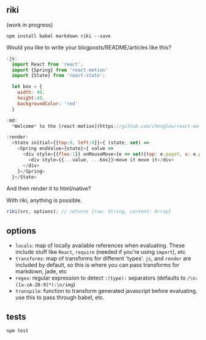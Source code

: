 riki
---

(work in progress)

`npm install babel markdown riki --save`

Would you like to write your blogposts/README/articles like this?

```js
:js:
  import React from 'react';
  import {Spring} from 'react-motion'
  import {State} from 'react-state';

  let box = {
    width: 40,
    height:40,
    backgroundColor: 'red'
  }

:md:
  *Welcome* to the [react-motion](https://github.com/chenglou/react-motion/) playground!

:render:
  <State initial={{top:0, left:0}}>{ (state, set) =>
    <Spring endValue={state}>{ value =>
      <div style={{flex:1}} onMouseMove={e => set({top: e.pageY, x: e.pageX})}>
        <div style={{...value, ...box}}>move it move it</div>
      </div>
    }</Spring>
  }</State>
```

  And then render it to html/native?

  With riki, anything is possible.

```js
riki(src, options); // returns {raw: String, content: Array}
```
options
---
- `locals`: map of locally available references when evaluating. These include stuff like `React`, `require` (needed if you're using `import`), etc
- `transforms`: map of transforms for different 'types'. `js`, and `render` are included by default, so this is where you can pass transforms for markdown, jade, etc
- `regex`: regular expression to detect `:(type):` separators (defaults to `/\n:([a-zA-Z0-9]*):\n/img`)
- `transpile`: function to transform generated javascript before evaluating. use this to pass through babel, etc.

tests
---
`npm test`

